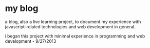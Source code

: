 my blog
=======

a blog, also a live learning project, to document my experience with javascript-related technologies and web development in general.

i began this project with minimal experience in programming and web development - 9/27/2013
